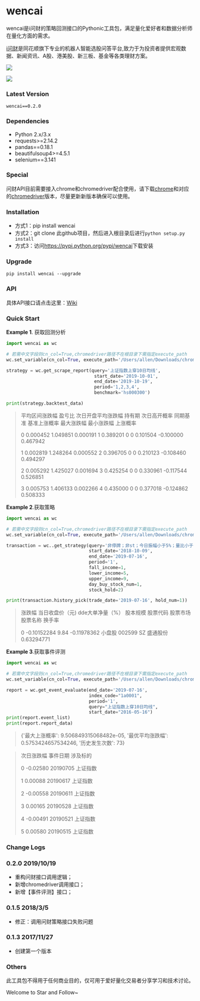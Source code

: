 # wencai

wencai是i问财的策略回测接口的Pythonic工具包，满足量化爱好者和数据分析师在量化方面的需求。

[i问财](http://www.iwencai.net/)是同花顺旗下专业的机器人智能选股问答平台,致力于为投资者提供宏观数据、新闻资讯、A股、港美股、新三板、基金等各类理财方案。

![](https://graysliver.oss-cn-shenzhen.aliyuncs.com/iwcpage.jpg)

![](https://graysliver.oss-cn-shenzhen.aliyuncs.com/iwc_strategy.JPG)

### Latest Version

```
wencai==0.2.0
```

### Dependencies

- Python 2.x/3.x
- requests>=2.14.2
- pandas==0.18.1
- beautifulsoup4>=4.5.1
- selenium==3.141

### Special
问财API目前需要接入chrome和chromedriver配合使用，请下载[chrome](https://www.google.cn/intl/zh-CN/chrome/)和对应的[chromedriver](https://npm.taobao.org/mirrors/chromedriver/)版本，尽量更新新版本确保可以使用。

### Installation

- 方式1：pip install wencai
- 方式2：git clone 此github项目，然后进入根目录后进行```python setup.py install```
- 方式3：访问<https://pypi.python.org/pypi/wencai>下载安装

### Upgrade

```shell
pip install wencai --upgrade
```

### API

具体API接口请点击这里：[Wiki](https://github.com/GraySilver/wencai/blob/master/API.md)

### Quick Start

**Example 1**. 获取回测分析

```python
import wencai as wc

# 若需中文字段则cn_col=True,chromedriver路径不在根目录下需指定execute_path
wc.set_variable(cn_col=True, execute_path='/Users/allen/Downloads/chromedriver')

strategy = wc.get_scrape_report(query='上证指数上穿10日均线',
                                 start_date='2019-10-01',
                                 end_date='2019-10-19',
                                 period='1,2,3,4',
                                 benchmark='hs000300')

print(strategy.backtest_data)
```

> 平均区间涨跌幅       盈亏比  次日开盘平均涨跌幅  持有期    次日高开概率  同期基准  基准上涨概率     最大涨跌幅     最小涨跌幅      上涨概率
>
> 0  0.000452  1.049851   0.000191    1  0.389201     0       0  0.101504 -0.100000  0.467942
>
> 1  0.002819  1.248264   0.000552    2  0.396705     0       0  0.210123 -0.108460  0.494297
>
> 2  0.005292  1.425027   0.001694    3  0.425254     0       0  0.330961 -0.117544  0.526851
>
> 3  0.005753  1.406133   0.002266    4  0.435000     0       0  0.377018 -0.124862  0.508333



**Example 2**.获取策略

```python
import wencai as wc

# 若需中文字段则cn_col=True,chromedriver路径不在根目录下需指定execute_path
wc.set_variable(cn_col=True, execute_path='/Users/allen/Downloads/chromedriver')

transaction = wc..get_strategy(query='非停牌；非st；今日振幅小于5%；量比小于1；涨跌幅大于-5%小于1%；流通市值小于20亿；市盈率大于25小于80；主力控盘比例从大到小',
                               start_date='2018-10-09',
                               end_date='2019-07-16',
                               period='1',
                               fall_income=1,
                               lower_income=5,
                               upper_income=9,
                               day_buy_stock_num=1,
                               stock_hold=2)

print(transaction.history_pick(trade_date='2019-07-16', hold_num=1))
```

> 涨跌幅  当日收盘价（元)   dde大单净量（%） 股本规模    股票代码 股票市场  股票名称         换手率
>
> 0  -0.10152284      9.84  -0.11978362  小盘股  002599   SZ  盛通股份  0.63294771

**Example 3**.获取事件评测

```python
import wencai as wc

# 若需中文字段则cn_col=True,chromedriver路径不在根目录下需指定execute_path
wc.set_variable(cn_col=True, execute_path='/Users/allen/Downloads/chromedriver')

report = wc.get_event_evaluate(end_date='2019-07-16', 
                               index_code="1a0001", 
                               period='1', 
                               query="上证指数上穿10日均线",
                               start_date="2016-05-16")
print(report.event_list)
print(report.report_data)
```

> {'最大上涨概率': 9.506849315068482e-05, '最优平均涨跌幅': 0.5753424657534246, '历史发生次数': 73}

>次日涨跌幅      事件日期  涉及标的
>
>0   -0.02580  20190705  上证指数
>
>1    0.00088  20190617  上证指数
>
>2   -0.00558  20190611  上证指数
>
>3    0.00165  20190528  上证指数
>
>4   -0.00491  20190521  上证指数
>
>5    0.00580  20190515  上证指数

### Change Logs

### 0.2.0 2019/10/19

- 重构问财接口调用逻辑；
- 新增chromedriver调用接口；
- 新增【事件评测】接口；

### 0.1.5 2018/3/5

- 修正：调用问财策略接口失败问题

### 0.1.3 2017/11/27

- 创建第一个版本

### Others
此工具包不得用于任何商业目的，仅可用于爱好量化交易者分享学习和技术讨论。

Welcome to Star and Follow~

